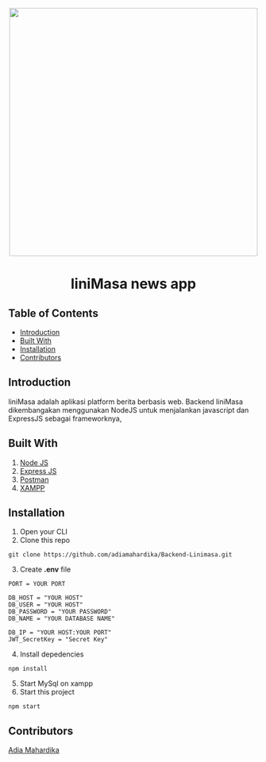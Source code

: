 <p align="center">
<img width=500 src='https://user-images.githubusercontent.com/59129342/92572615-de896900-f2ae-11ea-927b-edfbea69a8dc.png' />
 <h1 align="center">liniMasa news app</h1>
</p>

## Table of Contents

- [Introduction](#introduction)
- [Built With](#built-with)
- [Installation](#installation)
- [Contributors](#contributors)

## Introduction
liniMasa adalah aplikasi platform berita berbasis web. Backend liniMasa dikembangakan menggunakan NodeJS untuk menjalankan javascript dan ExpressJS sebagai frameworknya,

## Built With
1. [Node JS](https://nodejs.org/en/download/)
2. [Express JS](https://expressjs.com/en/starter/installing.html)
3. [Postman](https://www.getpostman.com/)
4. [XAMPP](https://www.apachefriends.org/index.html)

## Installation
1. Open your CLI
2. Clone this repo
```
git clone https://github.com/adiamahardika/Backend-Linimasa.git
```
3. Create **.env** file
```
PORT = YOUR PORT

DB_HOST = "YOUR HOST"
DB_USER = "YOUR HOST"
DB_PASSWORD = "YOUR PASSWORD"
DB_NAME = "YOUR DATABASE NAME"

DB_IP = "YOUR HOST:YOUR PORT"
JWT_SecretKey = "Secret Key"
```
4. Install depedencies
```
npm install
```
5. Start MySql on xampp
6. Start this project
```
npm start
```

## Contributors
[Adia Mahardika](https://github.com/adiamahardika/)
